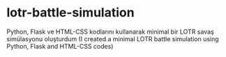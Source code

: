 # lotr-battle-simulation
 Python, Flask ve HTML-CSS kodlarını kullanarak minimal bir LOTR savaş simülasyonu oluşturdum (I created a minimal LOTR battle simulation using Python, Flask and HTML-CSS codes)
